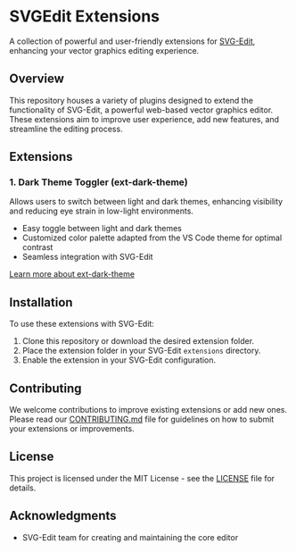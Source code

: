# SVGEdit Extensions

A collection of powerful and user-friendly extensions for [SVG-Edit](https://github.com/SVG-Edit/svgedit), enhancing your vector graphics editing experience.

## Overview

This repository houses a variety of plugins designed to extend the functionality of SVG-Edit, a powerful web-based vector graphics editor. These extensions aim to improve user experience, add new features, and streamline the editing process.

## Extensions

### 1. Dark Theme Toggler (ext-dark-theme)

Allows users to switch between light and dark themes, enhancing visibility and reducing eye strain in low-light environments.

- Easy toggle between light and dark themes
- Customized color palette adapted from the VS Code theme for optimal contrast
- Seamless integration with SVG-Edit

[Learn more about ext-dark-theme](./extensions/ext-dark-theme/README.MD)

## Installation

To use these extensions with SVG-Edit:

1. Clone this repository or download the desired extension folder.
2. Place the extension folder in your SVG-Edit `extensions` directory.
3. Enable the extension in your SVG-Edit configuration.

## Contributing

We welcome contributions to improve existing extensions or add new ones. Please read our [CONTRIBUTING.md](./CONTRIBUTING.md) file for guidelines on how to submit your extensions or improvements.

## License

This project is licensed under the MIT License - see the [LICENSE](./LICENSE) file for details.

## Acknowledgments

- SVG-Edit team for creating and maintaining the core editor
